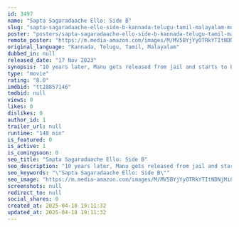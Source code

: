 ```yaml
---
id: 3497
name: "Sapta Sagaradaache Ello: Side B"
slug: "sapta-sagaradaache-ello-side-b-kannada-telugu-tamil-malayalam-movie-download"
poster: "posters/sapta-sagaradaache-ello-side-b-kannada-telugu-tamil-malayalam-2023.jpg"
remote_poster: "https://m.media-amazon.com/images/M/MV5BYjYyOTRkYTItNDNjMi00YmNiLTk4NzAtYTY1MGQ3N2M0NzYwXkEyXkFqcGc@._V1_SX300.jpg"
original_language: "Kannada, Telugu, Tamil, Malayalam"
dubbed_in: null
released_date: "17 Nov 2023"
synopsis: "10 years later, Manu gets released from jail and starts to build his life again. However, the memories of Priya haunt him and he is forced to enter her life again. A new life with Surabhi and memories of Priya along with it form p..."
type: "movie"
rating: "8.0"
imdbid: "tt28857146"
tmdbid: null
views: 0
likes: 0
dislikes: 0
author_id: 1
trailer_url: null
runtime: "148 min"
is_featured: 0
is_active: 1
is_comingsoon: 0
seo_title: "Sapta Sagaradaache Ello: Side B"
seo_description: "10 years later, Manu gets released from jail and starts to build his life again. However, the memories of Priya haunt him and he is forced to enter her life again. A new life with Surabhi and memories of Priya along with it form p..."
seo_keywords: "\"Sapta Sagaradaache Ello: Side B\""
seo_image: "https://m.media-amazon.com/images/M/MV5BYjYyOTRkYTItNDNjMi00YmNiLTk4NzAtYTY1MGQ3N2M0NzYwXkEyXkFqcGc@._V1_SX300.jpg"
screenshots: null
redirect_to: null
social_shares: 0
created_at: 2025-04-18 19:11:32
updated_at: 2025-04-18 19:11:32
---
```


